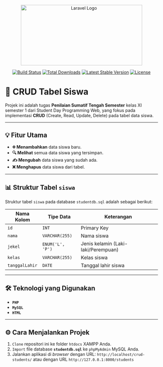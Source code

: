 <p align="center"><a href="https://laravel.com" target="_blank"><img src="https://raw.githubusercontent.com/laravel/art/master/logo-lockup/5%20SVG/2%20CMYK/1%20Full%20Color/laravel-logolockup-cmyk-red.svg" width="400" height="200" alt="Laravel Logo"></a></p>

<p align="center">
<a href="https://github.com/laravel/framework/actions"><img src="https://github.com/laravel/framework/workflows/tests/badge.svg" alt="Build Status"></a>
<a href="https://packagist.org/packages/laravel/framework"><img src="https://img.shields.io/packagist/dt/laravel/framework" alt="Total Downloads"></a>
<a href="https://packagist.org/packages/laravel/framework"><img src="https://img.shields.io/packagist/v/laravel/framework" alt="Latest Stable Version"></a>
<a href="https://packagist.org/packages/laravel/framework"><img src="https://img.shields.io/packagist/l/laravel/framework" alt="License"></a>
</p>

# 🚀 CRUD Tabel Siswa

Projek ini adalah tugas **Penilaian Sumatif Tengah Semester** kelas XI semester 1 dari Student Day Programming Web, yang fokus pada implementasi **CRUD** (Create, Read, Update, Delete) pada tabel data siswa.

---

## 💡 Fitur Utama

-   **➕ Menambahkan** data siswa baru.
-   **🔍 Melihat** semua data siswa yang tersimpan.
-   **✍️ Mengubah** data siswa yang sudah ada.
-   **❌ Menghapus** data siswa dari tabel.

---

## 📊 Struktur Tabel `siswa`

Struktur tabel `siswa` pada database `studentdb.sql` adalah sebagai berikut:

| Nama Kolom  | Tipe Data      | Keterangan                      |
|-------------|----------------|---------------------------------|
| `id`        | `INT`          | Primary Key                     |
| `nama`      | `VARCHAR(255)` | Nama siswa                      |
| `jekel`     | `ENUM('L', 'P')` | Jenis kelamin (Laki-laki/Perempuan) |
| `kelas`     | `VARCHAR(255)`  | Kelas siswa                     |
| `tanggalLahir` | `DATE`         | Tanggal lahir siswa             |

---

## 🛠️ Teknologi yang Digunakan

-   **`PHP`**
-   **`MySQL`**
-   **`HTML`**

---

## ⚙️ Cara Menjalankan Projek

1.  `Clone` repositori ini ke folder `htdocs` XAMPP Anda.
2.  `Import` file database **`studentdb.sql`** ke `phpMyAdmin` MySQL Anda.
3.  Jalankan aplikasi di *browser* dengan URL: `http://localhost/crud-students/` atau dengan URL `http://127.0.0.1:8000/students`
